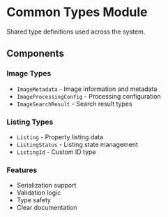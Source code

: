 # Common Types Module

Shared type definitions used across the system.

## Components

### Image Types
- `ImageMetadata` - Image information and metadata
- `ImageProcessingConfig` - Processing configuration
- `ImageSearchResult` - Search result types

### Listing Types  
- `Listing` - Property listing data
- `ListingStatus` - Listing state management
- `ListingId` - Custom ID type

### Features
- Serialization support
- Validation logic
- Type safety
- Clear documentation 